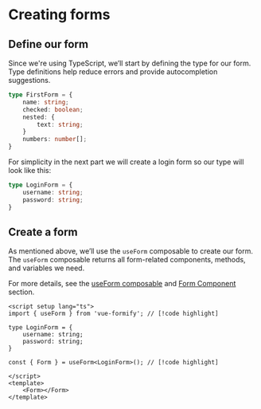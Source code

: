 # Creating forms

## Define our form
Since we're using TypeScript, we’ll start by defining the type for our form. Type definitions help reduce errors and provide autocompletion suggestions.

```ts
type FirstForm = {
	name: string;
	checked: boolean;
	nested: {
		text: string;
	}
	numbers: number[];
}
```

For simplicity in the next part we will create a login form so our type will look like this:
```ts
type LoginForm = {
	username: string;
	password: string;
}
```

## Create a form
As mentioned above, we’ll use the `useForm` composable to create our form. The `useForm` composable returns all form-related components, methods, and variables we need.

For more details, see the [useForm composable](/docs/composables/use-form/) and [Form Component](/docs/components/form/) section.


```vue
<script setup lang="ts">
import { useForm } from 'vue-formify'; // [!code highlight]

type LoginForm = {
	username: string;
	password: string;
}

const { Form } = useForm<LoginForm>(); // [!code highlight]

</script>
<template>
	<Form></Form>
</template>
```

